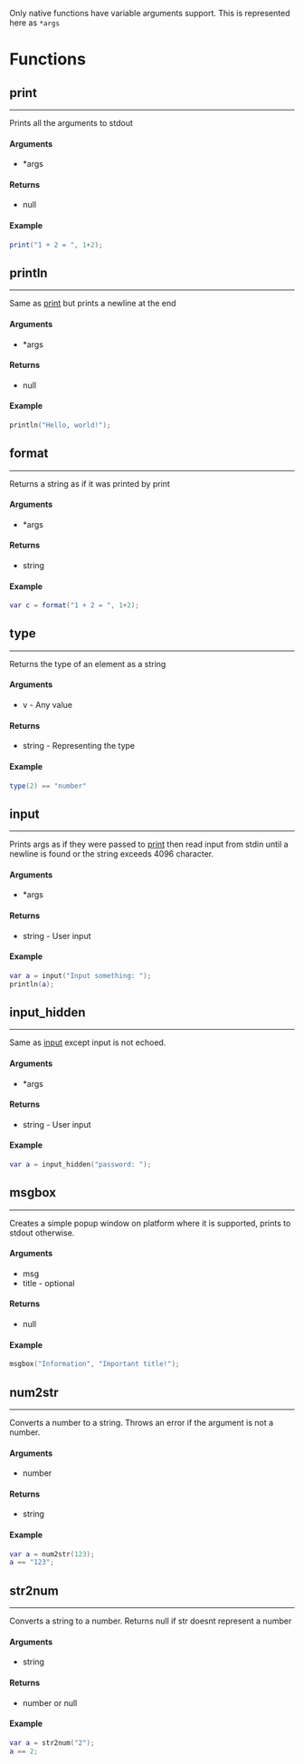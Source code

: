 Only native functions have variable arguments support. This is represented here as `*args`

# Functions

## print
---
Prints all the arguments to stdout

#### Arguments
* \*args

#### Returns
* null

#### Example
```lua
print("1 + 2 = ", 1+2);
```


## println
---
Same as [print](#print) but prints a newline at the end

#### Arguments
* \*args

#### Returns
* null

#### Example
```lua
println("Hello, world!");
```

## format
---
Returns a string as if it was printed by print

#### Arguments
* \*args

#### Returns
* string

#### Example
```lua
var c = format("1 + 2 = ", 1+2);
```

## type
---
Returns the type of an element as a string

#### Arguments
* v - Any value

#### Returns
* string - Representing the type

#### Example
```lua
type(2) == "number"
```

## input
---
Prints args as if they were passed to [print](#print) then read input from stdin until a newline is found or the string exceeds 4096 character.

#### Arguments
* \*args

#### Returns
* string - User input

#### Example
```lua
var a = input("Input something: ");
println(a);
```

## input_hidden
---
Same as [input](#input) except input is not echoed.

#### Arguments
* \*args

#### Returns
* string - User input

#### Example
```lua
var a = input_hidden("password: ");
```

## msgbox
---
Creates a simple popup window on platform where it is supported, prints to stdout otherwise.

#### Arguments
* msg
* title - optional

#### Returns
* null

#### Example
```lua
msgbox("Information", "Important title!");
```

## num2str
---
Converts a number to a string. Throws an error if the argument is not a number.

#### Arguments
* number

#### Returns
* string

#### Example
```lua
var a = num2str(123);
a == "123";
```

## str2num
---
Converts a string to a number. Returns null if str doesnt represent a number

#### Arguments
* string

#### Returns
* number or null

#### Example
```lua
var a = str2num("2");
a == 2;
```